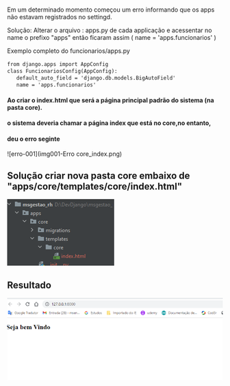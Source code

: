 ###
Em um determinado momento começou um erro informando que os apps não estavam registrados no settingd.

Solução: Alterar o arquivo : apps.py de cada applicação e acessentar no name o prefixo "apps"
então ficaram assim  ( name = 'apps.funcionarios' )

Exemplo completo do funcionarios/apps.py
 ````
from django.apps import AppConfig
class FuncionariosConfig(AppConfig):
    default_auto_field = 'django.db.models.BigAutoField'
    name = 'apps.funcionarios'
 ````

#### Ao criar o index.html que será a página principal padrão do sistema (na pasta core). 
#### o sistema deveria chamar a página index que está no core,no entanto,  
#### deu o erro seginte 
![erro-001](img001-Erro core_index.png)

## Solução criar nova pasta core embaixo de "apps/core/templates/core/index.html"
![solução-001](imgS001-Solução_erro001.png)

## Resultado
![solução-001](imgR001-Resulato_solução_0001.png)

